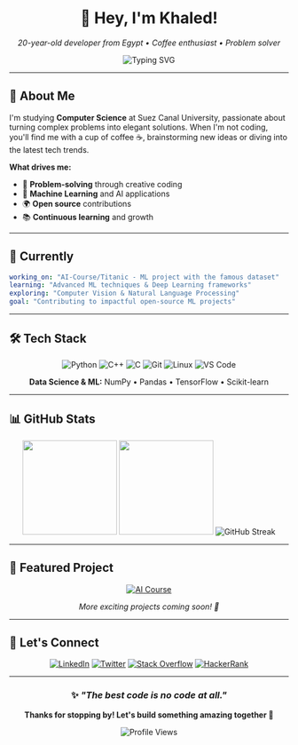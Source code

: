 <div align="center">

# 👋 Hey, I'm Khaled!

*20-year-old developer from Egypt • Coffee enthusiast • Problem solver*

<img src="https://readme-typing-svg.herokuapp.com?font=JetBrains+Mono&size=18&duration=3000&pause=1000&color=00D9FF&center=true&vCenter=true&width=500&lines=Full+Stack+Developer;ML+%26+AI+Enthusiast;Open+Source+Contributor;Always+Learning+%F0%9F%9A%80" alt="Typing SVG" />

---

</div>

## 🚀 About Me

I'm studying **Computer Science** at Suez Canal University, passionate about turning complex problems into elegant solutions. When I'm not coding, you'll find me with a cup of coffee ☕, brainstorming new ideas or diving into the latest tech trends.

**What drives me:**
- 🧠 **Problem-solving** through creative coding
- 🤖 **Machine Learning** and AI applications  
- 🌍 **Open source** contributions
- 📚 **Continuous learning** and growth

---

## 🎯 Currently

```yaml
working_on: "AI-Course/Titanic - ML project with the famous dataset"
learning: "Advanced ML techniques & Deep Learning frameworks"
exploring: "Computer Vision & Natural Language Processing"
goal: "Contributing to impactful open-source ML projects"
```

---

## 🛠 Tech Stack

<div align="center">

![Python](https://img.shields.io/badge/Python-3776AB?style=flat-square&logo=python&logoColor=white)
![C++](https://img.shields.io/badge/C++-00599C?style=flat-square&logo=cplusplus&logoColor=white)
![C](https://img.shields.io/badge/C-A8B9CC?style=flat-square&logo=c&logoColor=black)
![Git](https://img.shields.io/badge/Git-F05032?style=flat-square&logo=git&logoColor=white)
![Linux](https://img.shields.io/badge/Linux-FCC624?style=flat-square&logo=linux&logoColor=black)
![VS Code](https://img.shields.io/badge/VS_Code-007ACC?style=flat-square&logo=visualstudiocode&logoColor=white)

**Data Science & ML:** NumPy • Pandas • TensorFlow • Scikit-learn

</div>

---

## 📊 GitHub Stats

<div align="center">

<img height="170" src="https://github-readme-stats.vercel.app/api?username=MR-Unknown9&show_icons=true&theme=nord&include_all_commits=true&count_private=true&hide_border=true&bg_color=0D1117&title_color=00D9FF&icon_color=00D9FF&text_color=C9D1D9"/>
<img height="170" src="https://github-readme-stats.vercel.app/api/top-langs/?username=MR-Unknown9&layout=compact&theme=nord&hide_border=true&bg_color=0D1117&title_color=00D9FF&text_color=C9D1D9"/>

<img src="https://streak-stats.demolab.com?user=MR-Unknown9&theme=dark&hide_border=true&background=0D1117&stroke=00D9FF&ring=00D9FF&fire=00D9FF&currStreakLabel=C9D1D9&sideLabels=C9D1D9&currStreakNum=00D9FF&sideNums=00D9FF" alt="GitHub Streak" />

</div>

---

## 🌟 Featured Project

<div align="center">

[![AI Course](https://github-readme-stats.vercel.app/api/pin/?username=MR-Unknown9&repo=AI-Course&theme=nord&hide_border=true&bg_color=0D1117&title_color=00D9FF&text_color=C9D1D9&icon_color=00D9FF)](https://github.com/MR-Unknown9/AI-Course)

*More exciting projects coming soon! 🚀*

</div>

---

## 🤝 Let's Connect

<div align="center">

[![LinkedIn](https://img.shields.io/badge/LinkedIn-0A66C2?style=for-the-badge&logo=linkedin&logoColor=white)](https://www.linkedin.com/in/khaled-taha-6a780b299/)
[![Twitter](https://img.shields.io/badge/Twitter-1DA1F2?style=for-the-badge&logo=twitter&logoColor=white)](https://x.com/Khaled_A_Taha1)
[![Stack Overflow](https://img.shields.io/badge/Stack_Overflow-F58025?style=for-the-badge&logo=stackoverflow&logoColor=white)](https://stackoverflow.com/users/21764709/mrunknown19)
[![HackerRank](https://img.shields.io/badge/HackerRank-2EC866?style=for-the-badge&logo=hackerrank&logoColor=white)](https://www.hackerrank.com/profile/khaled_taha1918)

</div>

---

<div align="center">

### ✨ *"The best code is no code at all."*

**Thanks for stopping by! Let's build something amazing together 🚀**

![Profile Views](https://komarev.com/ghpvc/?username=MR-Unknown9&color=00d9ff&style=flat-square&label=visitors)

</div>
